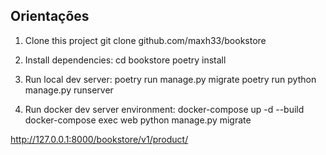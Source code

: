 ## Orientações

1. Clone this project
   git clone github.com/maxh33/bookstore

2. Install dependencies:
   cd bookstore
   poetry install

3. Run local dev server:
   poetry run manage.py migrate
   poetry run python manage.py runserver

   
4. Run docker dev server environment:
   docker-compose up -d --build 
   docker-compose exec web python manage.py migrate

http://127.0.0.1:8000/bookstore/v1/product/